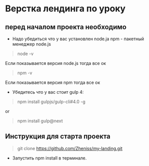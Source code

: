 # Верстка лендинга по уроку

## перед началом проекта необходимо

* Надо убедиться что у вас установлен node.ja npm - пакетный менеджер node.js

> node -v

Если показывается версия node.js тогда все ок

> npm -v

Если показывается версия npm тогда все ок

* Убедитесь что у вас стоит gulp 4:

> npm install gulpjs/gulp-cli#4.0 -g

or

> npm install gulp@next

## Инструкция для старта проекта

> git clone https://github.com/Zheniss/my-landing.git

* Запустить npm install в терминале.